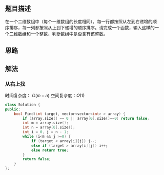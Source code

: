 ## 题目描述

在一个二维数组中（每个一维数组的长度相同），每一行都按照从左到右递增的顺序排序，每一列都按照从上到下递增的顺序排序。请完成一个函数，输入这样的一个二维数组和一个整数，判断数组中是否含有该整数。



## 思路



## 解法



### 从右上找

时间复杂度： $O(m+n)$  空间复杂度：$O(1)$

```c++
class Solution {
public:
    bool Find(int target, vector<vector<int> > array) {
        if (array.size() == 0 || array[0].size()==0) return false;
        int m = array.size();
        int n = array[0].size();
        int i = 0, j = n - 1;
        while (i<m && j >=0) {
            if (target < array[i][j]) j--;
            else if (target > array[i][j]) i++;
            else return true;
        }
        return false;
    }
};
```

